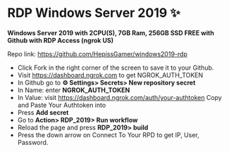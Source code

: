 # RDP Windows Server 2019 ✨

**Windows Server 2019 with 2CPU(S), 7GB Ram, 256GB SSD FREE with Github with RDP Access (ngrok US)**

Repo link: https://github.com/HepissGamer/windows2019-rdp


+ Click Fork in the right corner of the screen to save it to your Github.
+ Visit https://dashboard.ngrok.com to get NGROK_AUTH_TOKEN
+ In Github go to **⚙ Settings> Secrets> New repository secret**
+ In Name: enter **NGROK_AUTH_TOKEN**
+ In Value: visit https://dashboard.ngrok.com/auth/your-authtoken Copy and Paste Your Authtoken into
+ Press **Add secret**
+ Go to **Action> RDP_2019> Run workflow**
+ Reload the page and press **RDP_2019> build**
+ Press the down arrow on Connect To Your RPD to get IP, User, Password.


